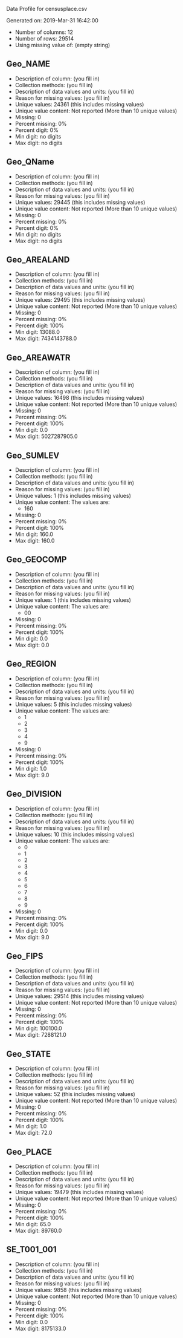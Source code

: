 Data Profile for censusplace.csv

Generated on: 2019-Mar-31 16:42:00


* Number of columns: 12
* Number of rows: 29514
* Using missing value of: (empty string)

**Geo_NAME**
----------
* Description of column: (you fill in)
* Collection methods: (you fill in)
* Description of data values and units: (you fill in)
* Reason for missing values: (you fill in)
* Unique values: 24361 (this includes missing values)
* Unique value content: Not reported (More than 10 unique values)
* Missing: 0
* Percent missing: 0%
* Percent digit: 0%
* Min digit: no digits
* Max digit: no digits

**Geo_QName**
-----------
* Description of column: (you fill in)
* Collection methods: (you fill in)
* Description of data values and units: (you fill in)
* Reason for missing values: (you fill in)
* Unique values: 29445 (this includes missing values)
* Unique value content: Not reported (More than 10 unique values)
* Missing: 0
* Percent missing: 0%
* Percent digit: 0%
* Min digit: no digits
* Max digit: no digits

**Geo_AREALAND**
--------------
* Description of column: (you fill in)
* Collection methods: (you fill in)
* Description of data values and units: (you fill in)
* Reason for missing values: (you fill in)
* Unique values: 29495 (this includes missing values)
* Unique value content: Not reported (More than 10 unique values)
* Missing: 0
* Percent missing: 0%
* Percent digit: 100%
* Min digit: 13088.0
* Max digit: 7434143788.0

**Geo_AREAWATR**
--------------
* Description of column: (you fill in)
* Collection methods: (you fill in)
* Description of data values and units: (you fill in)
* Reason for missing values: (you fill in)
* Unique values: 16498 (this includes missing values)
* Unique value content: Not reported (More than 10 unique values)
* Missing: 0
* Percent missing: 0%
* Percent digit: 100%
* Min digit: 0.0
* Max digit: 5027287905.0

**Geo_SUMLEV**
------------
* Description of column: (you fill in)
* Collection methods: (you fill in)
* Description of data values and units: (you fill in)
* Reason for missing values: (you fill in)
* Unique values: 1 (this includes missing values)
* Unique value content: The values are:
	* 160
* Missing: 0
* Percent missing: 0%
* Percent digit: 100%
* Min digit: 160.0
* Max digit: 160.0

**Geo_GEOCOMP**
-------------
* Description of column: (you fill in)
* Collection methods: (you fill in)
* Description of data values and units: (you fill in)
* Reason for missing values: (you fill in)
* Unique values: 1 (this includes missing values)
* Unique value content: The values are:
	* 00
* Missing: 0
* Percent missing: 0%
* Percent digit: 100%
* Min digit: 0.0
* Max digit: 0.0

**Geo_REGION**
------------
* Description of column: (you fill in)
* Collection methods: (you fill in)
* Description of data values and units: (you fill in)
* Reason for missing values: (you fill in)
* Unique values: 5 (this includes missing values)
* Unique value content: The values are:
	* 1
	* 2
	* 3
	* 4
	* 9
* Missing: 0
* Percent missing: 0%
* Percent digit: 100%
* Min digit: 1.0
* Max digit: 9.0

**Geo_DIVISION**
--------------
* Description of column: (you fill in)
* Collection methods: (you fill in)
* Description of data values and units: (you fill in)
* Reason for missing values: (you fill in)
* Unique values: 10 (this includes missing values)
* Unique value content: The values are:
	* 0
	* 1
	* 2
	* 3
	* 4
	* 5
	* 6
	* 7
	* 8
	* 9
* Missing: 0
* Percent missing: 0%
* Percent digit: 100%
* Min digit: 0.0
* Max digit: 9.0

**Geo_FIPS**
----------
* Description of column: (you fill in)
* Collection methods: (you fill in)
* Description of data values and units: (you fill in)
* Reason for missing values: (you fill in)
* Unique values: 29514 (this includes missing values)
* Unique value content: Not reported (More than 10 unique values)
* Missing: 0
* Percent missing: 0%
* Percent digit: 100%
* Min digit: 100100.0
* Max digit: 7288121.0

**Geo_STATE**
-----------
* Description of column: (you fill in)
* Collection methods: (you fill in)
* Description of data values and units: (you fill in)
* Reason for missing values: (you fill in)
* Unique values: 52 (this includes missing values)
* Unique value content: Not reported (More than 10 unique values)
* Missing: 0
* Percent missing: 0%
* Percent digit: 100%
* Min digit: 1.0
* Max digit: 72.0

**Geo_PLACE**
-----------
* Description of column: (you fill in)
* Collection methods: (you fill in)
* Description of data values and units: (you fill in)
* Reason for missing values: (you fill in)
* Unique values: 19479 (this includes missing values)
* Unique value content: Not reported (More than 10 unique values)
* Missing: 0
* Percent missing: 0%
* Percent digit: 100%
* Min digit: 65.0
* Max digit: 89760.0

**SE_T001_001**
-------------
* Description of column: (you fill in)
* Collection methods: (you fill in)
* Description of data values and units: (you fill in)
* Reason for missing values: (you fill in)
* Unique values: 9858 (this includes missing values)
* Unique value content: Not reported (More than 10 unique values)
* Missing: 0
* Percent missing: 0%
* Percent digit: 100%
* Min digit: 0.0
* Max digit: 8175133.0

